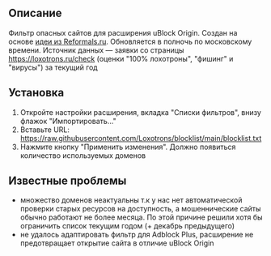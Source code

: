 ## Описание
Фильтр опасных сайтов для расширения uBlock Origin. Создан на основе [идеи из Reformals.ru](https://loxotrons.reformal.ru/proj/?ia=1209145). Обновляется в полночь по московскому времени. Источник данных — заявки со страницы https://loxotrons.ru/check (оценки "100% лохотроны", "фишинг" и "вирусы") за текущий год

## Установка
1) Откройте настройки расширения, вкладка "Списки фильтров", внизу флажок "Импортировать..."
2) Вставьте URL: https://raw.githubusercontent.com/Loxotrons/blocklist/main/blocklist.txt
3) Нажмите кнопку "Применить изменения". Должно появиться количество используемых доменов

## Известные проблемы
- множество доменов неактуальны т.к у нас нет автоматической проверки старых ресурсов на доступность, а мошеннические сайты обычно работают не более месяца. По этой причине решили хотя бы ограничить список текущим годом (+ декабрь предыдущего)
- не удалось адаптировать фильтр для Adblock Plus, расширение не предотвращает открытие сайта в отличие uBlock Origin
